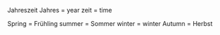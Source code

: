 Jahreszeit
Jahres = year
zeit = time

Spring = Frühling
summer = Sommer
winter = winter
Autumn = Herbst

